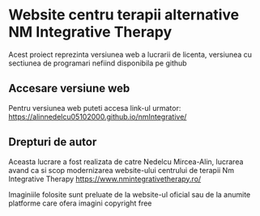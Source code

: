 # Website centru terapii alternative NM Integrative Therapy

Acest proiect reprezinta versiunea web a lucrarii de licenta, versiunea cu sectiunea de programari nefiind disponibila pe github

## Accesare versiune web

Pentru versiunea web puteti accesa link-ul urmator:
https://alinnedelcu05102000.github.io/nmIntegrative/

## Drepturi de autor

Aceasta lucrare a fost realizata de catre Nedelcu Mircea-Alin, lucrarea avand ca si scop modernizarea website-ului centrului de terapii Nm Integrative Therapy
https://www.nmintegrativetherapy.ro/

Imaginiile folosite sunt preluate de la website-ul oficial sau de la anumite platforme care ofera imagini copyright free

